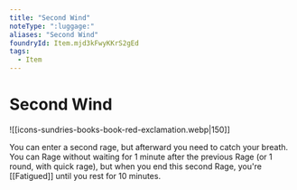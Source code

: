 ```yaml
---
title: "Second Wind"
noteType: ":luggage:"
aliases: "Second Wind"
foundryId: Item.mjd3kFwyKKrS2gEd
tags:
  - Item
---
```


# Second Wind
![[icons-sundries-books-book-red-exclamation.webp|150]]

You can enter a second rage, but afterward you need to catch your breath. You can Rage without waiting for 1 minute after the previous Rage (or 1 round, with quick rage), but when you end this second Rage, you're [[Fatigued]] until you rest for 10 minutes.
